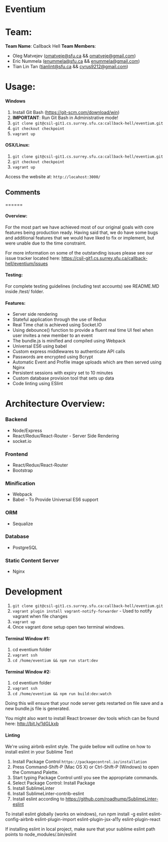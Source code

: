 # Eventium


Team:
======
**Team Name**: 
Callback Hell
**Team Members**:
- Oleg Matvejev (omatveje@sfu.ca && omatveje@gmail.com)
- Eric Nummela (enummela@sfu.ca && enummela@gmail.com)
- Tian Lin Tan (tianlint@sfu.ca && cyrus9212@gmail.com)

Usage:
======
#### Windows
1. Install Git Bash (https://git-scm.com/download/win)
2. **IMPORTANT**: Run Git Bash in Administrative mode!
3. `git clone git@csil-git1.cs.surrey.sfu.ca:callback-hell/eventium.git`
4. `git checkout checkpoint`
5. `vagrant up`
 
#### OSX/Linux:
1. `git clone git@csil-git1.cs.surrey.sfu.ca:callback-hell/eventium.git`
2. `git checkout checkpoint`
3. `vagrant up`

Access the website at: `http://locahost:3000/`

## Comments
======
#### Overview:
For the most part we have achieved most of our original goals with core features being production ready. Having said that, we do have some bugs and additional features that we would have liked to fix or implement, but were unable due to the time constraint.

For more information on some of the outstanding issues please see our issue tracker located here: https://csil-git1.cs.surrey.sfu.ca/callback-hell/eventium/issues

#### Testing:
For complete testing guidelines (including test accounts) see README.MD inside /test/ folder.

#### Features:
* Server side rendering
* Stateful application through the use of Redux
* Real Time chat is achieved using Socket.IO
* Using debounce() function to provide a fluent real time UI feel when user invites a new member to an event
* The bundle.js is minified and compiled using Webpack
* Universal ES6 using babel
* Custom express middlewares to authenticate API calls
* Passwords are encrypted using Bcrypt
* Automatic Event and Profile image uploads which are then served using Nginx
* Persistent sessions with expiry set to 10 minutes
* Custom database provision tool that sets up data
* Code linting using ESlint

Architecture Overview:
======
### Backend
* Node/Express
* React/Redux/React-Router - Server Side Rendering
* socket.io

### Frontend
* React/Redux/React-Router
* Bootstrap

### Minification
* Webpack
* Babel - To Provide Universal ES6 support

### ORM
* Sequalize

### Database
* PostgreSQL

### Static Content Server
* Nginx

Development
======
1. `git clone git@csil-git1.cs.surrey.sfu.ca:callback-hell/eventium.git`
2. `vagrant plugin install vagrant-notify-forwarder` - Used to notify vagrant when file changes
3. `vagrant up`
4. Once vagrant done setup open two terminal windows.

#### Terminal Window #1:
1. cd eventium folder
2. `vagrant ssh`
3. `cd /home/eventium && npm run start:dev`

#### Terminal Window #2:
1. cd eventium folder
2. `vagrant ssh`
3. `cd /home/eventium && npm run build:dev:watch`

Doing this will ensure that your node server gets restarted on file save and a new bundle.js file is generated.

You might also want to install React browser dev tools which can be found here: http://bit.ly/1dGLkxb

#### Linting
We're using airbnb eslint style. The guide bellow will outline on how to install eslint in your Sublime Text

1. Install Package Control `https://packagecontrol.io/installation`
2. Press Command-Shift-P (Mac OS X) or Ctrl-Shift-P (Windows) to open the Command Palette.
3. Start typing Package Control until you see the appropriate commands.
4. Select Package Control: Install Package
5. Install SublimeLinter
6. Install SublimeLinter-contrib-eslint
7. Install eslint according to https://github.com/roadhump/SublimeLinter-eslint

To install eslint globally (works on windows), run npm install -g eslint eslint-config-airbnb eslint-plugin-import eslint-plugin-jsx-a11y eslint-plugin-react

If installing eslint in local project, make sure that your sublime eslint path points to node_modules/.bin/eslint




